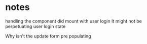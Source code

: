 # notes 
handling the component did mount with user login 
It might not be perpetuating user login state

Why isn't the update form pre populating 
